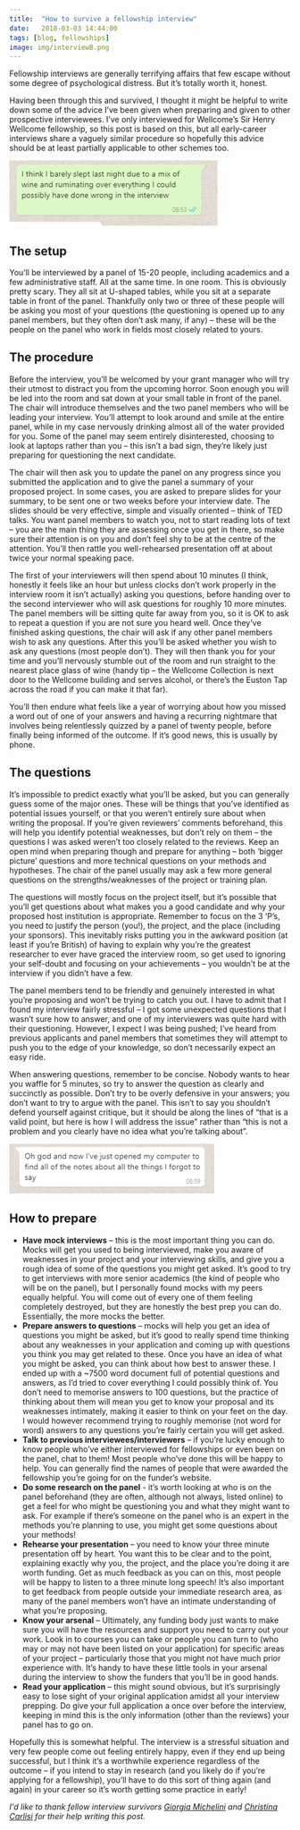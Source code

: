 ```yaml
---
title:  "How to survive a fellowship interview"
date:   2018-03-03 14:44:00
tags: [blog, fellowships]
image: img/interviewB.png
---
```


Fellowship interviews are generally terrifying affairs that few escape without some degree of psychological distress. But it’s totally worth it, honest.

Having been through this and survived, I thought it might be helpful to write down some of the advice I’ve been given when preparing and given to other prospective interviewees. I’ve only interviewed for Wellcome’s Sir Henry Wellcome fellowship, so this post is based on this, but all early-career interviews share a vaguely similar procedure so hopefully this advice should be at least partially applicable to other schemes too.

![](../../img/interviewB.png)

## The setup

You’ll be interviewed by a panel of 15-20 people, including academics and a few administrative staff. All at the same time. In one room. This is obviously pretty scary. They all sit at U-shaped tables, while you sit at a separate table in front of the panel. Thankfully only two or three of these people will be asking you most of your questions (the questioning is opened up to any panel members, but they often don’t ask many, if any) – these will be the people on the panel who work in fields most closely related to yours.

## The procedure

Before the interview, you’ll be welcomed by your grant manager who will try their utmost to distract you from the upcoming horror. Soon enough you will be led into the room and sat down at your small table in front of the panel. The chair will introduce themselves and the two panel members who will be leading your interview. You’ll attempt to look around and smile at the entire panel, while in my case nervously drinking almost all of the water provided for you. Some of the panel may seem entirely disinterested, choosing to look at laptops rather than you – this isn’t a bad sign, they’re likely just preparing for questioning the next candidate.

The chair will then ask you to update the panel on any progress since you submitted the application and to give the panel a summary of your proposed project. In some cases, you are asked to prepare slides for your summary, to be sent one or two weeks before your interview date. The slides should be very effective, simple and visually oriented – think of TED talks. You want panel members to watch you, not to start reading lots of text – you are the main thing they are assessing once you get in there, so make sure their attention is on you and don’t feel shy to be at the centre of the attention. You’ll then rattle you well-rehearsed presentation off at about twice your normal speaking pace.

The first of your interviewers will then spend about 10 minutes (I think, honestly it feels like an hour but unless clocks don’t work properly in the interview room it isn’t actually) asking you questions, before handing over to the second interviewer who will ask questions for roughly 10 more minutes. The panel members will be sitting quite far away from you, so it is OK to ask to repeat a question if you are not sure you heard well. Once they’ve finished asking questions, the chair will ask if any other panel members wish to ask any questions. After this you’ll be asked whether you wish to ask any questions (most people don’t). They will then thank you for your time and you’ll nervously stumble out of the room and run straight to the nearest place glass of wine (handy tip – the Wellcome Collection is next door to the Wellcome building and serves alcohol, or there’s the Euston Tap across the road if you can make it that far).

You’ll then endure what feels like a year of worrying about how you missed a word out of one of your answers and having a recurring nightmare that involves being relentlessly quizzed by a panel of twenty people, before finally being informed of the outcome. If it’s good news, this is usually by phone.

## The questions

It’s impossible to predict exactly what you’ll be asked, but you can generally guess some of the major ones. These will be things that you’ve identified as potential issues yourself, or that you weren’t entirely sure about when writing the proposal. If you’re given reviewers’ comments beforehand, this will help you identify potential weaknesses, but don’t rely on them – the questions I was asked weren’t too closely related to the reviews. Keep an open mind when preparing though and prepare for anything – both ‘bigger picture’ questions and more technical questions on your methods and hypotheses. The chair of the panel usually may ask a few more general questions on the strengths/weaknesses of the project or training plan.

The questions will mostly focus on the project itself, but it’s possible that you’ll get questions about what makes you a good candidate and why your proposed host institution is appropriate. Remember to focus on the 3 ‘P’s, you need to justify the person (you!), the project, and the place (including your sponsors). This inevitably risks putting you in the awkward position (at least if you’re British) of having to explain why you’re the greatest researcher to ever have graced the interview room, so get used to ignoring your self-doubt and focusing on your achievements – you wouldn’t be at the interview if you didn’t have a few.

The panel members tend to be friendly and genuinely interested in what you’re proposing and won’t be trying to catch you out. I have to admit that I found my interview fairly stressful – I got some unexpected questions that I wasn’t sure how to answer, and one of my interviewers was quite hard with their questioning. However, I expect I was being pushed; I’ve heard from previous applicants and panel members that sometimes they will attempt to push you to the edge of your knowledge, so don’t necessarily expect an easy ride.

When answering questions, remember to be concise. Nobody wants to hear you waffle for 5 minutes, so try to answer the question as clearly and succinctly as possible. Don’t try to be overly defensive in your answers; you don’t want to try to argue with the panel. This isn’t to say you shouldn’t defend yourself against critique, but it should be along the lines of “that is a valid point, but here is how I will address the issue” rather than “this is not a problem and you clearly have no idea what you’re talking about”.


![](../../img/interviewA.png)

## How to prepare

* **Have mock interviews** – this is the most important thing you can do. Mocks will get you used to being interviewed, make you aware of weaknesses in your project and your interviewing skills, and give you a rough idea of some of the questions you might get asked. It’s good to try to get interviews with more senior academics (the kind of people who will be on the panel), but I personally found mocks with my peers equally helpful. You will come out of every one of them feeling completely destroyed, but they are honestly the best prep you can do. Essentially, the more mocks the better.
* **Prepare answers to questions** – mocks will help you get an idea of questions you might be asked, but it’s good to really spend time thinking about any weaknesses in your application and coming up with questions you think you may get related to these. Once you have an idea of what you might be asked, you can think about how best to answer these. I ended up with a ~7500 word document full of potential questions and answers, as I’d tried to cover everything I could possibly think of. You don’t need to memorise answers to 100 questions, but the practice of thinking about them will mean you get to know your proposal and its weaknesses intimately, making it easier to think on your feet on the day. I would however recommend trying to roughly memorise (not word for word) answers to any questions you’re fairly certain you will get asked.
* **Talk to previous interviewees/interviewers** – if you’re lucky enough to know people who’ve either interviewed for fellowships or even been on the panel, chat to them! Most people who’ve done this will be happy to help. You can generally find the names of people that were awarded the fellowship you’re going for on the funder’s website.
* **Do some research on the panel** - it’s worth looking at who is on the panel beforehand (they are often, although not always, listed online) to get a feel for who might be questioning you and what they might want to ask. For example if there’s someone on the panel who is an expert in the methods you’re planning to use, you might get some questions about your methods!
* **Rehearse your presentation** – you need to know your three minute presentation off by heart. You want this to be clear and to the point, explaining exactly why you, the project, and the place you’re doing it are worth funding. Get as much feedback as you can on this, most people will be happy to listen to a three minute long speech! It’s also important to get feedback from people outside your immediate research area, as many of the panel members won’t have an intimate understanding of what you’re proposing.
* **Know your arsenal** – Ultimately, any funding body just wants to make sure you will have the resources and support you need to carry out your work. Look in to courses you can take or people you can turn to (who may or may not have been listed on your application) for specific areas of your project – particularly those that you might not have much prior experience with. It’s handy to have these little tools in your arsenal during the interview to show the funders that you’ll be in good hands.
* **Read your application** – this might sound obvious, but it’s surprisingly easy to lose sight of your original application amidst all your interview prepping. Do give your full application a once over before the interview, keeping in mind this is the only information (other than the reviews) your panel has to go on.

Hopefully this is somewhat helpful. The interview is a stressful situation and very few people come out feeling entirely happy, even if they end up being successful, but I think it’s a worthwhile experience regardless of the outcome – if you intend to stay in research (and you likely do if you’re applying for a fellowship), you’ll have to do this sort of thing again (and again) in your career so it’s worth getting some practice in early!

_I'd like to thank fellow interview survivors [Giorgia Michelini](https://twitter.com/giorgiamiche) and [Christina Carlisi](https://twitter.com/c_carlisi) for their help writing this post._